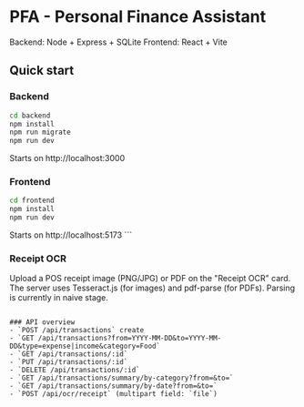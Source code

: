 # PFA - Personal Finance Assistant

Backend: Node + Express + SQLite
Frontend: React + Vite

## Quick start

### Backend
```bash
cd backend
npm install
npm run migrate
npm run dev
```
Starts on http://localhost:3000

### Frontend
```bash
cd frontend
npm install
npm run dev
```
Starts on http://localhost:5173 ```

### Receipt OCR
Upload a POS receipt image (PNG/JPG) or PDF on the "Receipt OCR" card. The server uses Tesseract.js (for images) and pdf-parse (for PDFs). Parsing is currently in naive stage.
```

### API overview
- `POST /api/transactions` create
- `GET /api/transactions?from=YYYY-MM-DD&to=YYYY-MM-DD&type=expense|income&category=Food`
- `GET /api/transactions/:id`
- `PUT /api/transactions/:id`
- `DELETE /api/transactions/:id`
- `GET /api/transactions/summary/by-category?from=&to=`
- `GET /api/transactions/summary/by-date?from=&to=`
- `POST /api/ocr/receipt` (multipart field: `file`)